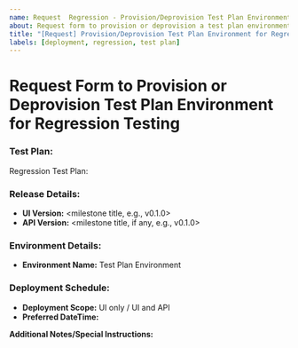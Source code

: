 ```yaml
---
name: Request  Regression - Provision/Deprovision Test Plan Environment
about: Request form to provision or deprovision a test plan environment
title: "[Request] Provision/Deprovision Test Plan Environment for Regression"
labels: [deployment, regression, test plan]
---
```


# Request Form to Provision or Deprovision Test Plan Environment for Regression Testing

### Test Plan:

Regression Test Plan: <link>

### Release Details:

- **UI Version:** <milestone title, e.g., v0.1.0>
- **API Version:** <milestone title, if any, e.g., v0.1.0>

### Environment Details:

- **Environment Name:** Test Plan Environment

### Deployment Schedule:

- **Deployment Scope:** UI only / UI and API
- **Preferred DateTime:** <!-- dd-mm-yyyy HH:MM:SS -->

**Additional Notes/Special Instructions:**

<!-- Enter any additional notes or special instructions -->
